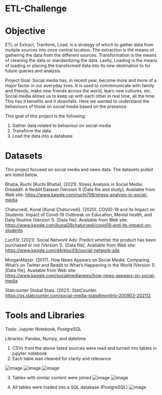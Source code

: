 # ETL-Challenge

# Objective

ETL or Extract, Tranform, Load, is a strategy of which to gather data from mutiple sources into once central location. The extraction is the means of gatheirng the data from the different sources. Transformation is the means of cleaning the data or standardizing the data. Lastly, Loading is the means of loading or placing the transformed data into its new destination to for future queries and analysis.


Project Goal:
Social media has, in recent year, become more and more of a major factor in our everyday lives. It is used to commmunicate with family and friends, make new friends across the world, learn new cultures, etc. Social media allows us to keep up with each other in real time, all the time. This has it benefits and it downfalls. Here we wanted to understand the behaviours of those on social media based on the presence.

This goal of this project is the following:
1. Gather data related to behaviour on social media
2. Transform the data
3. Load the data into a database

# Datasets

This project focused on social media and news data. The datasets pulled are listed below.

Bhatia, Ruchi [Ruchi Bhatia]. (2021). Stress Analysis in Social Media: Dreaddit: A 		Reddit Dataset (Version 1)  [Data file and study]. Available from Web 			site: https://www.kaggle.com/ruchi798/stress-analysis-in-social-media

Chaturvedi, Kunal [Kunal Chaturvedi]. (2020). COVID-19 and its Impact on Students: Impact 	of Covid-19 Outbreak on Education, Mental health, and Daily Routine (Version 1).  	[Data file]. Available from Web site:									 https://www.kaggle.com/kunal28chaturvedi/covid19-and-its-impact-on-students

Lucif3r. (2021). Social Network Ads: Predict whether the product has been purchased or 		not (Version 1). [Data file]. Available from Web site:							https://www.kaggle.com/d4rklucif3r/social-network-ads

MorganMazer. (2017). How News Appears on Social Media: Comparing What’s on Twitter 	and Reddit to What’s Happening in the World (Version 1). [Data file]. Available from 	Web site: https://www.kaggle.com/socialmedianews/how-news-appears-on-social-media

Statcounter Global Stats. (2021). StatCounter. 			https://gs.statcounter.com/social-media-stats#monthly-200903-202112

# Tools and Libraries

Tools: Jupyter Notebook, PostgreSQL

Libraries: Pandas, Numpy, and datetime


1. CSVs from the above listed sources were read and turned into tables in jupyter notebook
2. Each table was cleaned for clarity and relevance

![image](https://user-images.githubusercontent.com/89175197/185862244-4c308238-2307-4057-90f0-397970237459.png)
![image](https://user-images.githubusercontent.com/89175197/185862333-f07be78b-3e37-49d0-a47b-6d34a5d76be2.png)
![image](https://user-images.githubusercontent.com/89175197/185862602-b934d7e4-16be-421e-bae1-05ab3e4391e4.png)


3. Tables with similar content were joined
![image](https://user-images.githubusercontent.com/89175197/185863052-74b9b7d2-94cf-408a-b840-6a5af2e8228f.png)
![image](https://user-images.githubusercontent.com/89175197/185863220-0f406a0d-1eac-4f5c-85b8-d63b56cf49eb.png)

4. All tables were loaded into a SQL database (PostgreSQL)
![image](https://user-images.githubusercontent.com/89175197/185863357-ec90c3a8-25ed-41e1-bf98-3da2151e9c7d.png)

